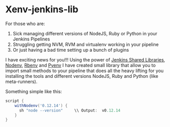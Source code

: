 # Xenv-jenkins-lib

For those who are:
1. Sick managing different versions of NodeJS, Ruby or Python in your Jenkins Pipelines
2. Struggling getting NVM, RVM and virtualenv working in your pipeline
3. Or just having a bad time setting up a bunch of plugins

I have exciting news for you!!! Using the power of [Jenkins Shared Libraries](https://jenkins.io/doc/book/pipeline/shared-libraries/), [Nodenv](https://github.com/nodenv/nodenv), [Rbenv](https://github.com/rbenv/rbenv) and [Pyenv](https://github.com/pyenv/pyenv) I have created small library that allow you to import small methods to your pipeline that does all the heavy lifting for you installing the tools and different versions NodeJS, Ruby and Python (like meta-runners).

Something simple like this:
```groovy
script {
    withNodenv('0.12.14') {
      sh "node --version"     \\ Output:  v0.12.14
    }
}
```

